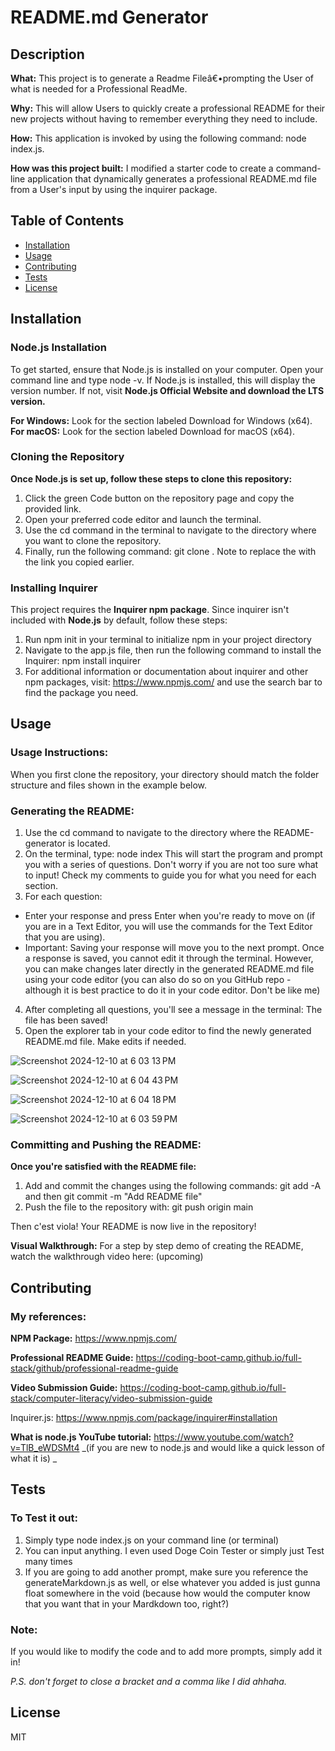    # README.md Generator
  
  ## Description
**What:** This project is to generate a Readme Fileâ€•prompting the User of what is needed for a Professional ReadMe.

**Why:** This will allow Users to quickly create a professional README for their new projects without having to remember everything they need to include.

**How:** This application is invoked by using the following command: node index.js.

**How was this project built:** I modified a starter code to create a command-line application that dynamically generates a professional README.md file from a User's input by using the inquirer package.

  ## Table of Contents
  - [Installation](#installation)
  - [Usage](#usage)
  - [Contributing](#contributing)
  - [Tests](#tests)
  - [License](#license)
  
  ## Installation

### Node.js Installation
To get started, ensure that Node.js is installed on your computer. Open your command line and type node -v. If Node.js is installed, this will display the version number. If not, visit **Node.js Official Website and download the LTS version.**

**For Windows:** Look for the section labeled Download for Windows (x64).
**For macOS:** Look for the section labeled Download for macOS (x64).

### Cloning the Repository
**Once Node.js is set up, follow these steps to clone this repository:**
1. Click the green Code button on the repository page and copy the provided link.
2. Open your preferred code editor and launch the terminal.
3. Use the cd command in the terminal to navigate to the directory where you want to clone the repository.
4. Finally, run the following command: git clone <repo-link>. Note to replace the <repo-link> with the link you copied earlier.

### Installing Inquirer
This project requires the **Inquirer npm package**. Since inquirer isn't included with **Node.js** by default, follow these steps:
1. Run npm init in your terminal to initialize npm in your project directory
2. Navigate to the app.js file, then run the following command to install the Inquirer: npm install inquirer
3. For additional information or documentation about inquirer and other npm packages, visit: https://www.npmjs.com/ and use the search bar to find the package you need.
  
  ## Usage
### Usage Instructions:

When you first clone the repository, your directory should match the folder structure and files shown in the example below.

### Generating the README:
1. Use the cd command to navigate to the directory where the README-generator is located.
2. On the terminal, type: node index This will start the program and prompt you with a series of questions. Don't worry if you are not too sure what to input! Check my comments to guide you for  what you need for each section.
3. For each question:
- Enter your response and press Enter when you're ready to move on (if you are in a Text Editor, you will use the commands for the Text Editor that you are using).
- Important: Saving your response will move you to the next prompt. Once a response is saved, you cannot edit it through the terminal. However, you can make changes later directly in the generated README.md file using your code editor (you can also do so on you GitHub repo - although it is best practice to do it in your code editor. Don't be like me)
4. After completing all questions, you'll see a message in the terminal: The file has been saved!
5. Open the explorer tab in your code editor to find the newly generated README.md file. Make edits if needed.

![Screenshot 2024-12-10 at 6 03 13 PM](https://github.com/user-attachments/assets/b83e05f3-ea5c-422c-97ad-482aba8da083)

![Screenshot 2024-12-10 at 6 04 43 PM](https://github.com/user-attachments/assets/34ad13b7-ec67-46b5-b874-eab7d12329be)

![Screenshot 2024-12-10 at 6 04 18 PM](https://github.com/user-attachments/assets/b776324f-678f-4e5a-bf15-40408afd3590)

![Screenshot 2024-12-10 at 6 03 59 PM](https://github.com/user-attachments/assets/e9322663-45f6-4a7a-b0fb-9fef3cfcc93a)

### Committing and Pushing the README:
**Once you're satisfied with the README file:**
1. Add and commit the changes using the following commands: git add -A and then git commit -m "Add README file"
2. Push the file to the repository with: git push origin main

Then c'est viola! Your README is now live in the repository!

**Visual Walkthrough:**
For a step by step demo of creating the README, watch the walkthrough video here: (upcoming)

  ## Contributing
### My references:

**NPM Package:** https://www.npmjs.com/

**Professional README Guide:** https://coding-boot-camp.github.io/full-stack/github/professional-readme-guide

**Video Submission Guide:** https://coding-boot-camp.github.io/full-stack/computer-literacy/video-submission-guide

Inquirer.js: https://www.npmjs.com/package/inquirer#installation

**What is node.js YouTube tutorial:** https://www.youtube.com/watch?v=TlB_eWDSMt4 _(if you are new to node.js and would like a quick lesson of what it is)
_

  ## Tests
### To Test it out:
1. Simply type node index.js on your command line (or terminal)
2. You can input anything. I even used Doge Coin Tester or simply just Test many times
3. If you are going to add another prompt, make sure you reference the generateMarkdown.js as well, or else whatever you added is just gunna float somewhere in the void (because how would the computer know that you want that in your Mardkdown too, right?)

### Note:
If you would like to modify the code and to add more prompts, simply add it in! 

_P.S. don't forget to close a bracket and a comma like I did ahhaha._

  ## License
  MIT
      

